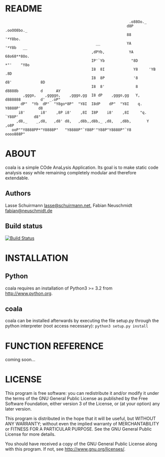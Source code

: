 README
======
```
                                                        .o88Oo._
                                                       d8P         .ooOO8bo._
                                                       88                  '*Y8bo.
                                         __            YA                      '*Y8b   __
                                       ,dPYb,           YA                        68o68**8Oo.
                                       IP'`Yb            "8D                       *"'    "Y8o
                                       I8  8I             Y8     'YB                       .8D
                                       I8  8P             '8               d8'             8D
                                       I8  8'              8       d8888b          d      AY
        ,gggo,    ,ggggo,    ,gggo,gg  I8 dP    ,gggo,gg   Y,     d888888         d'  _.oP"
       dP"  "Yb  dP"  "Y8go*8P"  "Y8I  I8dP    dP"  "Y8I    q.    Y8888P'        d8
      i8'       i8'    ,8P i8'    ,8I  I8P    i8'    ,8I     "q.  `Y88P'       d8"
     ,d8,_    _,d8,   ,d8' d8,   ,d8b,,d8b,_ ,d8,   ,d8b,       Y           ,o8P
   ooP""Y8888PP*"Y8888P"   "Y8888P"`Y88P'"Y88P"Y8888P"`Y8            oooo888P"
```

ABOUT
=====
coala is a simple COde AnaLysis Application. Its goal is to make static
code analysis easy while remaining completely modular and therefore
extendable.

Authors
-------
Lasse Schuirmann  <lasse@schuirmann.net>, Fabian Neuschmidt <fabian@neuschmidt.de>

Build status
------------
[![Build Status](https://travis-ci.org/sils1297/coala.svg?branch=new)](https://travis-ci.org/sils1297/coala)

INSTALLATION
============
Python
------
coala requires an installation of Python3 >= 3.2 from http://www.python.org.

coala
-----
coala can be installed afterwards by executing the file setup.py through
the python interpreter (root access necessary):
```python3 setup.py install```

FUNCTION REFERENCE
==================
coming soon...

LICENSE
=======
This program is free software: you can redistribute it and/or modify
it under the terms of the GNU General Public License as published by
the Free Software Foundation, either version 3 of the License, or
(at your option) any later version.

This program is distributed in the hope that it will be useful,
but WITHOUT ANY WARRANTY; without even the implied warranty of
MERCHANTABILITY or FITNESS FOR A PARTICULAR PURPOSE. See the
GNU General Public License for more details.

You should have received a copy of the GNU General Public License
along with this program.  If not, see <http://www.gnu.org/licenses/>.
